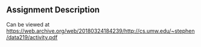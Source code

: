 ## Assignment Description
Can be viewed at https://web.archive.org/web/20180324184239/http://cs.umw.edu/~stephen/data219/activity.pdf
